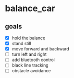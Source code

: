# balance_car

## goals

- [x] hold the balance
- [x] stand still
- [x] move forward and backward
- [ ] turn left and right
- [ ] add bluetooth control
- [ ] black line tracking
- [ ] obstacle avoidance
